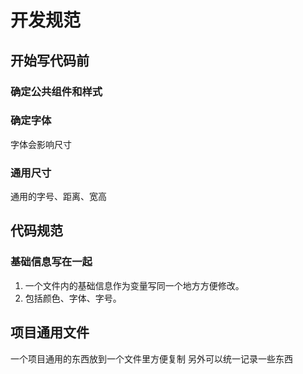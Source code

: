 # 开发规范


## 开始写代码前
### 确定公共组件和样式

### 确定字体
字体会影响尺寸

### 通用尺寸
通用的字号、距离、宽高


## 代码规范
### 基础信息写在一起
1. 一个文件内的基础信息作为变量写同一个地方方便修改。
2. 包括颜色、字体、字号。


## 项目通用文件
一个项目通用的东西放到一个文件里方便复制
另外可以统一记录一些东西











